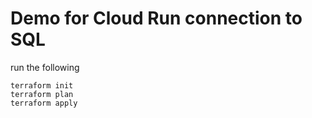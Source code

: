 # Demo for Cloud Run connection to SQL
run the following
```
terraform init
terraform plan
terraform apply
```
